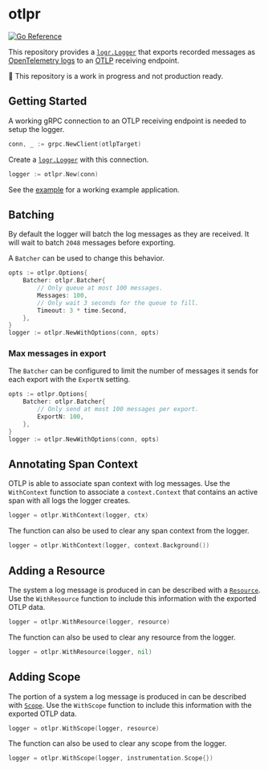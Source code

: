 # otlpr

[![Go Reference](https://pkg.go.dev/badge/github.com/MrAlias/otlpr.svg)](https://pkg.go.dev/github.com/MrAlias/otlpr)

This repository provides a [`logr.Logger`] that exports recorded messages as [OpenTelemetry logs] to an [OTLP] receiving endpoint.

:construction: This repository is a work in progress and not production ready.

## Getting Started

A working gRPC connection to an OTLP receiving endpoint is needed to setup the logger.

```go
conn, _ := grpc.NewClient(otlpTarget)
```

Create a [`logr.Logger`] with this connection.

```go
logger := otlpr.New(conn)
```

See the [example] for a working example application.

## Batching

By default the logger will batch the log messages as they are received.
It will wait to batch `2048` messages before exporting.

A `Batcher` can be used to change this behavior.

```go
opts := otlpr.Options{
	Batcher: otlpr.Batcher{
		// Only queue at most 100 messages.
		Messages: 100,
		// Only wait 3 seconds for the queue to fill.
		Timeout: 3 * time.Second,
	},
}
logger := otlpr.NewWithOptions(conn, opts)
```

### Max messages in export

The `Batcher` can be configured to limit the number of messages it sends for
each export with the `ExportN` setting.

```go
opts := otlpr.Options{
	Batcher: otlpr.Batcher{
		// Only send at most 100 messages per export.
		ExportN: 100,
	},
}
logger := otlpr.NewWithOptions(conn, opts)
```

## Annotating Span Context

OTLP is able to associate span context with log messages.
Use the `WithContext` function to associate a `context.Context` that contains an active span with all logs the logger creates.

```go
logger = otlpr.WithContext(logger, ctx)
```

The function can also be used to clear any span context from the logger.

```go
logger = otlpr.WithContext(logger, context.Background())
```

[`logr.Logger`]: https://pkg.go.dev/github.com/go-logr/logr#Logger
[example]: ./example/

## Adding a Resource

The system a log message is produced in can be described with a [`Resource`].
Use the `WithResource` function to include this information with the exported OTLP data.

```go
logger = otlpr.WithResource(logger, resource)
```

The function can also be used to clear any resource from the logger.

```go
logger = otlpr.WithResource(logger, nil)
```

## Adding Scope

The portion of a system a log message is produced in can be described with [`Scope`].
Use the `WithScope` function to include this information with the exported OTLP data.

```go
logger = otlpr.WithScope(logger, resource)
```

The function can also be used to clear any scope from the logger.

```go
logger = otlpr.WithScope(logger, instrumentation.Scope{})
```

[`logr.Logger`]: https://pkg.go.dev/github.com/go-logr/logr#Logger
[OpenTelemetry logs]: https://opentelemetry.io/docs/reference/specification/logs/data-model/
[OTLP]: https://opentelemetry.io/docs/reference/specification/protocol/
[example]: ./example/
[`Resource`]: https://pkg.go.dev/go.opentelemetry.io/otel/sdk/resource#Resource
[`Scope`]: https://pkg.go.dev/go.opentelemetry.io/otel/sdk/instrumentation#Scope
